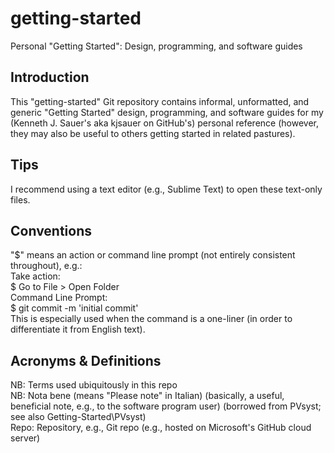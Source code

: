 # getting-started
Personal "Getting Started": Design, programming, and software guides

## Introduction
This "getting-started" Git repository contains informal, unformatted, and generic "Getting Started" design, programming, and software guides for my (Kenneth J. Sauer's aka kjsauer on GitHub's) personal reference (however, they may also be useful to others getting started in related pastures).

## Tips
I recommend using a text editor (e.g., Sublime Text) to open these text-only files.

## Conventions
"$" means an action or command line prompt (not entirely consistent throughout), e.g.:  
Take action:  
$ Go to File > Open Folder  
Command Line Prompt:  
$ git commit -m 'initial commit'  
This is especially used when the command is a one-liner (in order to differentiate it from English text).

## Acronyms & Definitions
NB: Terms used ubiquitously in this repo  
NB: Nota bene (means "Please note" in Italian) (basically, a useful, beneficial note, e.g., to the software program user) (borrowed from PVsyst; see also Getting-Started\PVsyst)  
Repo: Repository, e.g., Git repo (e.g., hosted on Microsoft's GitHub cloud server)